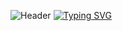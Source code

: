 ![Header](https://user-images.githubusercontent.com/116753493/199011494-f7544ecf-a495-4e78-a054-002712971f77.gif)
[![Typing SVG](https://readme-typing-svg.herokuapp.com?color=%2336BCF7&lines=V2VsY29tZSB0byBteSBzeXN0ZW0=+🖥️)](https://git.io/typing-svg)



